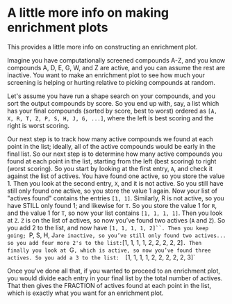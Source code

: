# A little more info on making enrichment plots

This provides a little more info on constructing an enrichment plot.

Imagine you have computationally screened compounds A-Z, and you know compounds A, D, E, G, W, and Z are active, and you can assume the rest are inactive. You want to make an enrichment plot to see how much your screening is helping or hurting relative to picking compounds at random.

Let's assume you have run a shape search on your compounds, and you sort the output compounds by score. So you end up with, say, a list which has your final compounds (sorted by score, best to worst) ordered as `[A, X, R, T, Z, P, S, H, J, G, ...]`, where the left is best scoring and the right is worst scoring.

Our next step is to track how many active compounds we found at each point in the list; ideally, all of the active compounds would be early in the final list. So our next step is to determine how many active compounds you found at each point in the list, starting from the left (best scoring) to right (worst scoring).
So you start by looking at the first entry, `A`, and check it against the list of actives.
You have found one active, so you store the value 1.
Then you look at the second entry, `X`, and it is not active. So you still have still only found one active, so you store the value 1 again. Now your list of "actives found" contains the entries `[1, 1]`. Similarly, R is not active, so you have STILL only found 1; and likewise for `T`. So you store the value 1 for `R`, and the value 1 for `T`, so now your list contains `[1, 1, 1, 1]`. Then you look at `Z`. `Z` is on the list of actives, so now you’ve found two actives (`A` and `Z`). So you add 2 to the list, and now have `[1, 1, 1, 1, 2]``.
Then you keep going; `P, S, H, J` are inactive, so you’ve still only found two actives... so you add four more 2's to the list: `[1, 1, 1, 1, 2, 2, 2, 2, 2]`. Then finally you look at `G`, which is active, so now you’ve found three actives. So you add a 3 to the list:  `[1, 1, 1, 1, 2, 2, 2, 2, 2, 3]`

Once you've done all that, if you wanted to proceed to an enrichment plot, you would divide each entry in your final list by the total number of actives. That then gives the FRACTION of actives found at each point in the list, which is exactly what you want for an enrichment plot.
